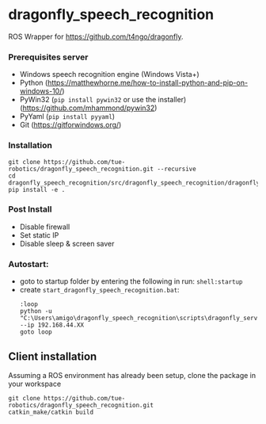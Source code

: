 dragonfly_speech_recognition
============================

ROS Wrapper for https://github.com/t4ngo/dragonfly.

### Prerequisites server

- Windows speech recognition engine (Windows Vista+)
- Python (https://matthewhorne.me/how-to-install-python-and-pip-on-windows-10/)
- PyWin32 (`pip install pywin32` or use the installer) (https://github.com/mhammond/pywin32)
- PyYaml (`pip install pyyaml`)
- Git (https://gitforwindows.org/)

### Installation

    git clone https://github.com/tue-robotics/dragonfly_speech_recognition.git --recursive
    cd dragonfly_speech_recognition/src/dragonfly_speech_recognition/dragonfly
    pip install -e .

### Post Install
- Disable firewall
- Set static IP
- Disable sleep & screen saver

### Autostart:
- goto to startup folder by entering the following in run: `shell:startup`
- create `start_dragonfly_speech_recognition.bat`:
    ```
    :loop
    python -u "C:\Users\amigo\dragonfly_speech_recognition\scripts\dragonfly_server" --ip 192.168.44.XX
    goto loop
    ```

## Client installation

Assuming a ROS environment has already been setup, clone the package in your workspace

    git clone https://github.com/tue-robotics/dragonfly_speech_recognition.git
    catkin_make/catkin build
